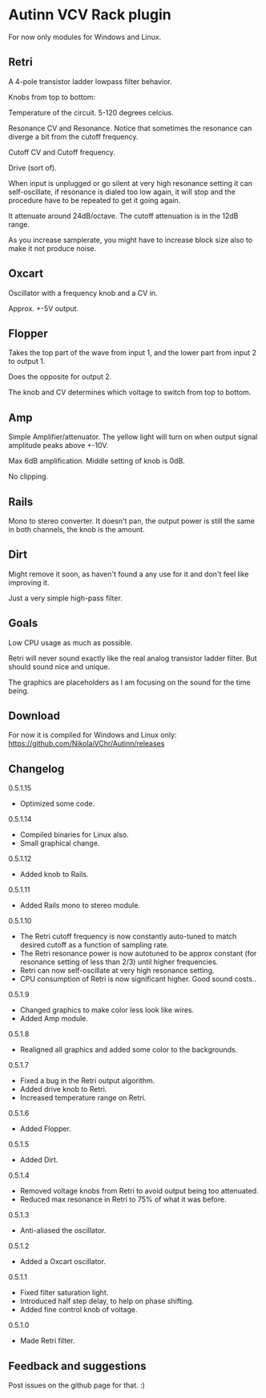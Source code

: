 # Autinn VCV Rack plugin

For now only modules for Windows and Linux.

## Retri

A 4-pole transistor ladder lowpass filter behavior.

Knobs from top to bottom:

Temperature of the circuit. 5-120 degrees celcius.

Resonance CV and Resonance. Notice that sometimes the resonance can diverge a bit from the cutoff frequency.

Cutoff CV and Cutoff frequency.

Drive (sort of).

When input is unplugged or go silent at very high resonance setting it can self-oscillate, if resonance is dialed too low again, it will stop and the procedure have to be repeated to get it going again.

It attenuate around 24dB/octave. The cutoff attenuation is in the 12dB range.

As you increase samplerate, you might have to increase block size also to make it not produce noise.

## Oxcart

Oscillator with a frequency knob and a CV in.

Approx. +-5V output.

## Flopper

Takes the top part of the wave from input 1, and the lower part from input 2 to output 1.

Does the opposite for output 2.

The knob and CV determines which voltage to switch from top to bottom.

## Amp

Simple Amplifier/attenuator. The yellow light will turn on when output signal amplitude peaks above +-10V.

Max 6dB amplification. Middle setting of knob is 0dB.

No clipping.

## Rails

Mono to stereo converter. It doesn't pan, the output power is still the same in both channels, the knob is the amount.

## Dirt

Might remove it soon, as haven't found a any use for it and don't feel like improving it.

Just a very simple high-pass filter.

## Goals

Low CPU usage as much as possible.

Retri will never sound exactly like the real analog transistor ladder filter. But should sound nice and unique.

The graphics are placeholders as I am focusing on the sound for the time being.

## Download

For now it is compiled for Windows and Linux only: https://github.com/NikolaiVChr/Autinn/releases

## Changelog

0.5.1.15
* Optimized some code.

0.5.1.14
* Compiled binaries for Linux also.
* Small graphical change.

0.5.1.12
* Added knob to Rails.

0.5.1.11
* Added Rails mono to stereo module.

0.5.1.10
* The Retri cutoff frequency is now constantly auto-tuned to match desired cutoff as a function of sampling rate.
* The Retri resonance power is now autotuned to be approx constant (for resonance setting of less than 2/3) until higher frequencies.
* Retri can now self-oscillate at very high resonance setting.
* CPU consumption of Retri is now significant higher. Good sound costs..

0.5.1.9
* Changed graphics to make color less look like wires.
* Added Amp module.

0.5.1.8
* Realigned all graphics and added some color to the backgrounds.

0.5.1.7
* Fixed a bug in the Retri output algorithm.
* Added drive knob to Retri.
* Increased temperature range on Retri.

0.5.1.6
* Added Flopper.

0.5.1.5
* Added Dirt.

0.5.1.4
* Removed voltage knobs from Retri to avoid output being too attenuated.
* Reduced max resonance in Retri to 75% of what it was before.

0.5.1.3
* Anti-aliased the oscillator.

0.5.1.2
* Added a Oxcart oscillator.

0.5.1.1 
* Fixed filter saturation light.
* Introduced half step delay, to help on phase shifting.
* Added fine control knob of voltage.

0.5.1.0
* Made Retri filter.

## Feedback and suggestions

Post issues on the github page for that. :)

